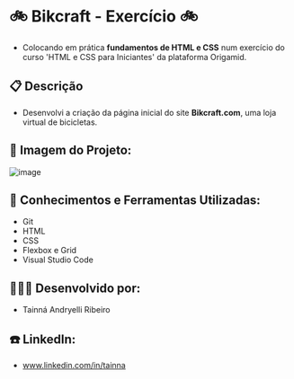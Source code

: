 # 🚲 Bikcraft - Exercício 🚲
* Colocando em prática **fundamentos de HTML e CSS** num exercício do curso 'HTML e CSS para Iniciantes' da plataforma Origamid. 

## 📋 Descrição
* Desenvolvi a criação da página inicial do site **Bikcraft.com**, uma loja virtual de bicicletas. 

## 👀 Imagem do Projeto:
![image](https://github.com/tainna-andryelli/bikcraft-exercicio/assets/76691875/50dde6d6-2b22-4d90-a63d-f476c0618b09)

## 🚀 Conhecimentos e Ferramentas Utilizadas:
* Git
* HTML
* CSS
* Flexbox e Grid
* Visual Studio Code

## 👩🏼‍💻 Desenvolvido por:
* Tainná Andryelli Ribeiro

## ☎️ LinkedIn:
* www.linkedin.com/in/tainna

